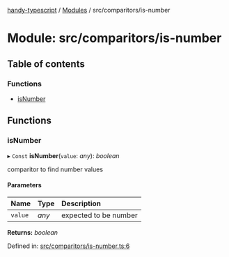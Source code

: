 [handy-typescript](../README.md) / [Modules](../modules.md) / src/comparitors/is-number

# Module: src/comparitors/is-number

## Table of contents

### Functions

- [isNumber](src_comparitors_is_number.md#isnumber)

## Functions

### isNumber

▸ `Const` **isNumber**(`value`: *any*): *boolean*

comparitor to find number values

#### Parameters

| Name | Type | Description |
| :------ | :------ | :------ |
| `value` | *any* | expected to be number |

**Returns:** *boolean*

Defined in: [src/comparitors/is-number.ts:6](https://github.com/robbiemu/handy-typescript/blob/064cc3a/src/comparitors/is-number.ts#L6)

